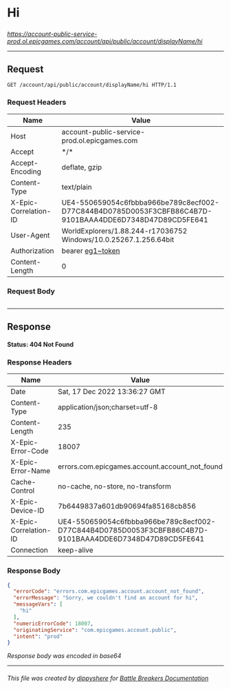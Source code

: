 # Hi

#####

*https://account-public-service-prod.ol.epicgames.com/account/api/public/account/displayName/hi*

___

## Request

```http request
GET /account/api/public/account/displayName/hi HTTP/1.1
```





### Request Headers

| Name | Value |
|---|---|
| Host | account-public-service-prod.ol.epicgames.com |
| Accept | \*/\* |
| Accept-Encoding | deflate, gzip |
| Content-Type | text/plain |
| X-Epic-Correlation-ID | UE4-550659054c6fbbba966be789c8ecf002-D77C844B4D0785D0053F3CBFB86C4B7D-9101BAAA4DDE6D7348D47D89CD5FE641 |
| User-Agent | WorldExplorers/1.88.244-r17036752 Windows/10.0.25267.1.256.64bit |
| Authorization | bearer [eg1~token](https://github.com/dippyshere/battle-breakers-documentation/blob/master/docs/common/tokens/eg1.md) |
| Content-Length | 0 |


### Request Body

```text

```

___

## Response

#### Status: 404 Not Found




### Response Headers

| Name | Value |
|---|---|
| Date | Sat, 17 Dec 2022 13:36:27 GMT |
| Content-Type | application/json;charset=utf-8 |
| Content-Length | 235 |
| X-Epic-Error-Code | 18007 |
| X-Epic-Error-Name | errors.com.epicgames.account.account_not_found |
| Cache-Control | no-cache, no-store, no-transform |
| X-Epic-Device-ID | 7b6449837a601db90694fa85168cb856 |
| X-Epic-Correlation-ID | UE4-550659054c6fbbba966be789c8ecf002-D77C844B4D0785D0053F3CBFB86C4B7D-9101BAAA4DDE6D7348D47D89CD5FE641 |
| Connection | keep-alive |


### Response Body

```json
{
  "errorCode": "errors.com.epicgames.account.account_not_found",
  "errorMessage": "Sorry, we couldn't find an account for hi",
  "messageVars": [
    "hi"
  ],
  "numericErrorCode": 18007,
  "originatingService": "com.epicgames.account.public",
  "intent": "prod"
}
```

*Response body was encoded in base64*

___

###### This file was created by [dippyshere](https://github.com/dippyshere) for [Battle Breakers Documentation](https://github.com/dippyshere/battle-breakers-documentation)
